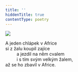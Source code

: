 ```yaml
---
title: ''
hiddenTitle: true
contentType: poetry
---
```


<section>

![](../Images/071.jpg)

A jeden chlápek v Africe  
si z žalu koupil zajíce  
         a jezdil na něm cvalem  
         i s tím svým velkým žalem,  
až se ho zbavil v Africe.

</section>

